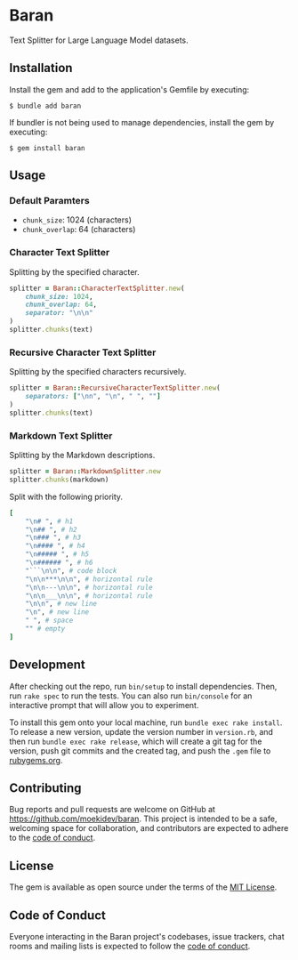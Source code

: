 # Baran

Text Splitter for Large Language Model datasets.

## Installation

Install the gem and add to the application's Gemfile by executing:

    $ bundle add baran

If bundler is not being used to manage dependencies, install the gem by executing:

    $ gem install baran

## Usage

### Default Paramters

- `chunk_size`: 1024 (characters)
- `chunk_overlap`: 64 (characters)

### Character Text Splitter

Splitting by the specified character.

```ruby
splitter = Baran::CharacterTextSplitter.new(
    chunk_size: 1024,
    chunk_overlap: 64,
    separator: "\n\n"
)
splitter.chunks(text)
```

### Recursive Character Text Splitter

Splitting by the specified characters recursively.

```ruby
splitter = Baran::RecursiveCharacterTextSplitter.new(
    separators: ["\nn", "\n", " ", ""]
)
splitter.chunks(text)
```

### Markdown Text Splitter

Splitting by the Markdown descriptions.

```ruby
splitter = Baran::MarkdownSplitter.new
splitter.chunks(markdown)
```

Split with the following priority.

```ruby
[
    "\n# ", # h1
    "\n## ", # h2
    "\n### ", # h3
    "\n#### ", # h4
    "\n##### ", # h5
    "\n###### ", # h6
    "```\n\n", # code block
    "\n\n***\n\n", # horizontal rule
    "\n\n---\n\n", # horizontal rule
    "\n\n___\n\n", # horizontal rule
    "\n\n", # new line
    "\n", # new line
    " ", # space
    "" # empty
]
```

## Development

After checking out the repo, run `bin/setup` to install dependencies. Then, run `rake spec` to run the tests. You can also run `bin/console` for an interactive prompt that will allow you to experiment.

To install this gem onto your local machine, run `bundle exec rake install`. To release a new version, update the version number in `version.rb`, and then run `bundle exec rake release`, which will create a git tag for the version, push git commits and the created tag, and push the `.gem` file to [rubygems.org](https://rubygems.org).

## Contributing

Bug reports and pull requests are welcome on GitHub at https://github.com/moekidev/baran. This project is intended to be a safe, welcoming space for collaboration, and contributors are expected to adhere to the [code of conduct](https://github.com/moekidev/baran/blob/main/CODE_OF_CONDUCT.md).

## License

The gem is available as open source under the terms of the [MIT License](https://opensource.org/licenses/MIT).

## Code of Conduct

Everyone interacting in the Baran project's codebases, issue trackers, chat rooms and mailing lists is expected to follow the [code of conduct](https://github.com/moekidev/baran/blob/main/CODE_OF_CONDUCT.md).
